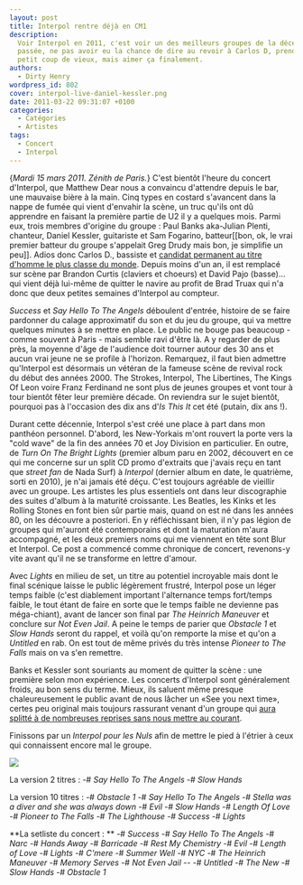 ```yaml
---
layout: post
title: Interpol rentre déjà en CM1
description:
  Voir Interpol en 2011, c'est voir un des meilleurs groupes de la décennie
  passée, ne pas avoir eu la chance de dire au revoir à Carlos D, prendre un
  petit coup de vieux, mais aimer ça finalement.
authors:
  - Dirty Henry
wordpress_id: 802
cover: interpol-live-daniel-kessler.png
date: 2011-03-22 09:31:07 +0100
categories:
  - Catégories
  - Artistes
tags:
  - Concert
  - Interpol
---
```


{_Mardi 15 mars 2011. Zénith de Paris._} C'est bientôt l'heure du concert
d'Interpol, que Matthew Dear nous a convaincu d'attendre depuis le bar, une
mauvaise bière à la main. Cinq types en costard s'avancent dans la nappe de
fumée qui vient d'envahir la scène, un truc qu'ils ont dû apprendre en faisant
la première partie de U2 il y a quelques mois. Parmi eux, trois membres
d'origine du groupe : Paul Banks aka-Julian Plenti, chanteur, Daniel Kessler,
guitariste et Sam Fogarino, batteur[[bon, ok, le vrai premier batteur du groupe
s'appelait Greg Drudy mais bon, je simplifie un peu]]. Adios donc Carlos D.,
bassiste et
[candidat permanent au titre d'homme le plus classe du monde](http://www.google.fr/images?q=carlos+d+interpol).
Depuis moins d'un an, il est remplacé sur scène par Brandon Curtis (claviers et
choeurs) et David Pajo (basse)… qui vient déjà lui-même de quitter le navire au
profit de Brad Truax qui n'a donc que deux petites semaines d'Interpol au
compteur.

_Success_ et _Say Hello To The Angels_ déboulent d'entrée, histoire de se faire
pardonner du calage approximatif du son et du jeu du groupe, qui va mettre
quelques minutes à se mettre en place. Le public ne bouge pas beaucoup - comme
souvent à Paris - mais semble ravi d'être là. A y regarder de plus près, la
moyenne d'âge de l'audience doit tourner autour des 30 ans et aucun vrai jeune
ne se profile à l'horizon. Remarquez, il faut bien admettre qu'Interpol est
désormais un vétéran de la fameuse scène de revival rock du début des
années 2000. The Strokes, Interpol, The Libertines, The Kings Of Leon voire
Franz Ferdinand ne sont plus de jeunes groupes et vont tour à tour bientôt fêter
leur première décade. On reviendra sur le sujet bientôt, pourquoi pas à
l'occasion des dix ans d'_Is This It_ cet été (putain, dix ans !).

<img474>

Durant cette décennie, Interpol s'est créé une place à part dans mon panthéon
personnel. D'abord, les New-Yorkais m'ont rouvert la porte vers la "cold wave"
de la fin des années 70 et Joy Division en particulier. En outre, de _Turn On
The Bright Lights_ (premier album paru en 2002, découvert en ce qui me concerne
sur un split CD promo d'extraits que j'avais reçu en tant que _street fan_ de
Nada Surf) à _Interpol_ (dernier album en date, le quatrième, sorti en 2010), je
n'ai jamais été déçu. C'est toujours agréable de vieillir avec un groupe. Les
artistes les plus essentiels ont dans leur discographie des suites d'album à la
maturité croissante. Les Beatles, les Kinks et les Rolling Stones en font bien
sûr partie mais, quand on est né dans les années 80, on les découvre a
posteriori. En y réfléchissant bien, il n'y pas légion de groupes qui m'auront
été contemporains et dont la maturation m'aura accompagné, et les deux premiers
noms qui me viennent en tête sont Blur et Interpol. Ce post a commencé comme
chronique de concert, revenons-y vite avant qu'il ne se transforme en lettre
d'amour.

Avec _Lights_ en milieu de set, un titre au potentiel incroyable mais dont le
final scénique laisse le public légèrement frustré, Interpol pose un léger temps
faible (c'est diablement important l'alternance temps fort/temps faible, le tout
étant de faire en sorte que le temps faible ne devienne pas méga-chiant), avant
de lancer son final par _The Heinrich Maneuver_ et conclure sur _Not Even Jail_.
A peine le temps de parier que _Obstacle 1_ et _Slow Hands_ seront du rappel, et
voilà qu'on remporte la mise et qu'on a _Untitled_ en rab. On est tout de même
privés du très intense _Pioneer to The Falls_ mais on va s'en remettre.

Banks et Kessler sont souriants au moment de quitter la scène : une première
selon mon expérience. Les concerts d'Interpol sont généralement froids, au bon
sens du terme. Mieux, ils saluent même presque chaleureusement le public avant
de nous lâcher un «See you next time», certes peu original mais toujours
rassurant venant d'un groupe qui
[aura splitté à de nombreuses reprises sans nous mettre au courant](329).

<img475>

Finissons par un _Interpol pour les Nuls_ afin de mettre le pied à l'étrier à
ceux qui connaissent encore mal le groupe.

[<img src="/squelettes/images/spotify-button.png" />](http://open.spotify.com/user/dirtyhenry/playlist/7trDXQ940DYxcQDRIcjZwO)

La version 2 titres : -# _Say Hello To The Angels_ -# _Slow Hands_

La version 10 titres : -# _Obstacle 1_ -# _Say Hello To The Angels_ -# _Stella
was a diver and she was always down_ -# _Evil_ -# _Slow Hands_ -# _Length Of
Love_ -# _Pioneer to The Falls_ -# _The Lighthouse_ -# _Success_ -# _Lights_

**La setliste du concert : ** -# _Success_ -# _Say Hello To The Angels_ -#
_Narc_ -# _Hands Away_ -# _Barricade_ -# _Rest My Chemistry_ -# _Evil_ -#
_Length of Love_ -# _Lights_ -# _C'mere_ -# _Summer Well_ -# _NYC_ -# _The
Heinrich Maneuver_ -# _Memory Serves_ -# _Not Even Jail_ -- -# _Untitled_ -#
_The New_ -# _Slow Hands_ -# _Obstacle 1_
